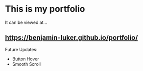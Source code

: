 # This is my portfolio

It can be viewed at...

## https://benjamin-luker.github.io/portfolio/

Future Updates:

- Button Hover
- Smooth Scroll
